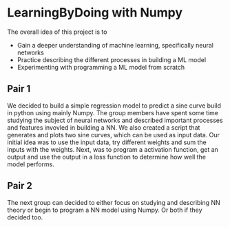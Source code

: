 # LearningByDoing with Numpy 
The overall idea of this project is to 

- Gain a deeper understanding of machine learning, specifically neural networks
- Practice describing the different processes in building a ML model
- Experimenting with programming a ML model from scratch 

## Pair 1 
We decided to build a simple regression model to predict a sine curve build in python using mainly Numpy. The group members have spent some time studying the subject of neural networks and described important processes and features invovled in building a NN. We also created a script that generates and plots two sine curves, which can be used as input data. Our initial idea was to use the input data, try different weights and sum the inputs with the weights. Next, was to program a activation function, get an output and use the output in a loss function to determine how well the model performs. 

## Pair 2 
The next group can decided to either focus on studying and describing NN theory or begin to program a NN model using Numpy. Or both if they decided too. 